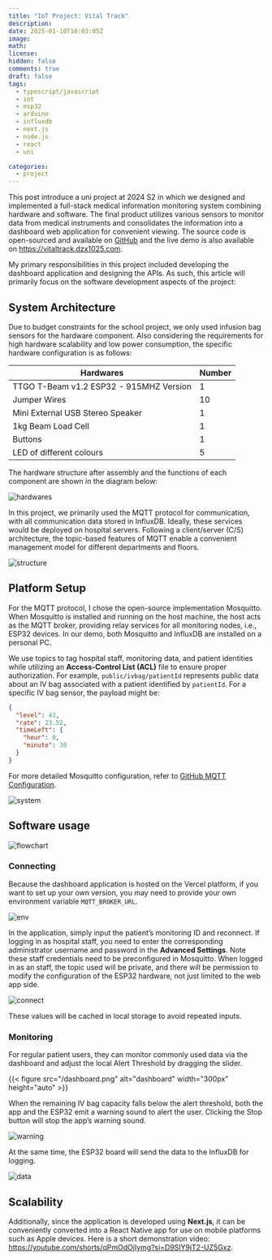 ```yaml
---
title: "IoT Project: Vital Track"
description: 
date: 2025-01-10T10:03:05Z
image:
math: 
license: 
hidden: false
comments: true
draft: false
tags:
  - typescript/javascript
  - iot
  - esp32
  - arduino
  - influxdb
  - next.js
  - node.js
  - react
  - uni

categories:
  - project
---
```


This post introduce a uni project at 2024 S2 in which we designed and implemented a full-stack medical information monitoring system combining hardware and software. The final product utilizes various sensors to monitor data from medical instruments and consolidates the information into a dashboard web application for convenient viewing. The source code is open-sourced and available on [GitHub](https://github.com/Dzx1025/CITS5506-IoT) and the live demo is also available on <https://vitaltrack.dzx1025.com>.

My primary responsibilities in this project included developing the dashboard application and designing the APIs. As such, this article will primarily focus on the software development aspects of the project:

## System Architecture

Due to budget constraints for the school project, we only used infusion bag sensors for the hardware component. Also considering the requirements for high hardware scalability and low power consumption, the specific hardware configuration is as follows:

|Hardwares|Number|
|-|-|
|TTGO T-Beam v1.2 ESP32 - 915MHZ Version|1|
|Jumper Wires|10|
|Mini External USB Stereo Speaker|1|
|1kg Beam Load Cell|1|
|Buttons|1|
|LED of different colours|5|

The hardware structure after assembly and the functions of each component are shown in the diagram below:

![hardwares](hardware.png)

In this project, we primarily used the MQTT protocol for communication, with all communication data stored in InfluxDB. Ideally, these services would be deployed on hospital servers. Following a client/server (C/S) architecture, the topic-based features of MQTT enable a convenient management model for different departments and floors.

![structure](structure.png)

## Platform Setup

For the MQTT protocol, I chose the open-source implementation Mosquitto. When Mosquitto is installed and running on the host machine, the host acts as the MQTT broker, providing relay services for all monitoring nodes, i.e., ESP32 devices. In our demo, both Mosquitto and InfluxDB are installed on a personal PC.

We use topics to tag hospital staff, monitoring data, and patient identities while utilizing an **Access-Control List (ACL)** file to ensure proper authorization. For example, `public/ivbag/patientId` represents public data about an IV bag associated with a patient identified by `patientId`. For a specific IV bag sensor, the payload might be:

```json
{
  "level": 43,
  "rate": 23.52,
  "timeLeft": {
    "hour": 0,
    "minute": 30
  }
}
```

For more detailed Mosquitto configuration, refer to [GitHub MQTT Configuration](https://github.com/Dzx1025/CITS5506-IoT?tab=readme-ov-file#mqtt-configuration).

![system](system.png)

## Software usage

![flowchart](flowchart.png)

### Connecting

Because the dashboard application is hosted on the Vercel platform, if you want to set up your own version, you may need to provide your own environment variable `MQTT_BROKER_URL`.

![env](env.png)

In the application, simply input the patient’s monitoring ID and reconnect. If logging in as hospital staff, you need to enter the corresponding administrator username and password in the **Advanced Settings**. Note these staff credentials need to be preconfigured in Mosquitto. When logged in as an staff, the topic used will be private, and there will be permission to modify the configuration of the ESP32 hardware, not just limited to the web app side.

![connect](connect.png)

These values will be cached in local storage to avoid repeated inputs.

### Monitoring

For regular patient users, they can monitor commonly used data via the dashboard and adjust the local Alert Threshold by dragging the slider.

{{< figure src="/dashboard.png" alt="dashboard" width="300px" height="auto" >}}

When the remaining IV bag capacity falls below the alert threshold, both the app and the ESP32 emit a warning sound to alert the user. Clicking the Stop button will stop the app’s warning sound.

![warning](warning.png)

At the same time, the ESP32 board will send the data to the InfluxDB for logging.

![data](data.png)

## Scalability

Additionally, since the application is developed using **Next.js**, it can be conveniently converted into a React Native app for use on mobile platforms such as Apple devices. Here is a short demonstration video: <https://youtube.com/shorts/qPmOdOjlymg?si=D9SlY9jT2-UZ5Gxz>.
